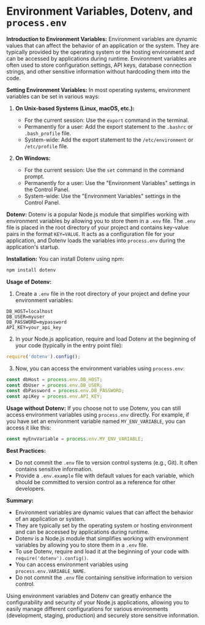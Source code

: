 # Environment Variables, Dotenv, and `process.env` 

**Introduction to Environment Variables:**
Environment variables are dynamic values that can affect the behavior of an application or the system. They are typically provided by the operating system or the hosting environment and can be accessed by applications during runtime. Environment variables are often used to store configuration settings, API keys, database connection strings, and other sensitive information without hardcoding them into the code.

**Setting Environment Variables:**
In most operating systems, environment variables can be set in various ways:

1. **On Unix-based Systems (Linux, macOS, etc.):**
    - For the current session: Use the `export` command in the terminal.
    - Permanently for a user: Add the export statement to the `.bashrc` or `.bash_profile` file.
    - System-wide: Add the export statement to the `/etc/environment` or `/etc/profile` file.

2. **On Windows:**
    - For the current session: Use the `set` command in the command prompt.
    - Permanently for a user: Use the "Environment Variables" settings in the Control Panel.
    - System-wide: Use the "Environment Variables" settings in the Control Panel.

**Dotenv:**
Dotenv is a popular Node.js module that simplifies working with environment variables by allowing you to store them in a `.env` file. The `.env` file is placed in the root directory of your project and contains key-value pairs in the format `KEY=VALUE`. It acts as a configuration file for your application, and Dotenv loads the variables into `process.env` during the application's startup.

**Installation:**
You can install Dotenv using npm:

```bash
npm install dotenv
```

**Usage of Dotenv:**
1. Create a `.env` file in the root directory of your project and define your environment variables:

```plaintext
DB_HOST=localhost
DB_USER=myuser
DB_PASSWORD=mypassword
API_KEY=your_api_key
```

2. In your Node.js application, require and load Dotenv at the beginning of your code (typically in the entry point file):

```javascript
require('dotenv').config();
```

3. Now, you can access the environment variables using `process.env`:

```javascript
const dbHost = process.env.DB_HOST;
const dbUser = process.env.DB_USER;
const dbPassword = process.env.DB_PASSWORD;
const apiKey = process.env.API_KEY;
```

**Usage without Dotenv:**
If you choose not to use Dotenv, you can still access environment variables using `process.env` directly. For example, if you have set an environment variable named `MY_ENV_VARIABLE`, you can access it like this:

```javascript
const myEnvVariable = process.env.MY_ENV_VARIABLE;
```

**Best Practices:**
- Do not commit the `.env` file to version control systems (e.g., Git). It often contains sensitive information.
- Provide a `.env.example` file with default values for each variable, which should be committed to version control as a reference for other developers.

**Summary:**
- Environment variables are dynamic values that can affect the behavior of an application or system.
- They are typically set by the operating system or hosting environment and can be accessed by applications during runtime.
- Dotenv is a Node.js module that simplifies working with environment variables by allowing you to store them in a `.env` file.
- To use Dotenv, require and load it at the beginning of your code with `require('dotenv').config()`.
- You can access environment variables using `process.env.VARIABLE_NAME`.
- Do not commit the `.env` file containing sensitive information to version control.

Using environment variables and Dotenv can greatly enhance the configurability and security of your Node.js applications, allowing you to easily manage different configurations for various environments (development, staging, production) and securely store sensitive information.
